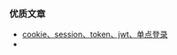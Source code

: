 ###  优质文章

- [cookie、session、token、jwt、单点登录](https://mp.weixin.qq.com/s/3nmr-lawC44nm8Gg9EY1FA)
- 

